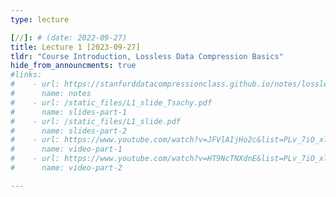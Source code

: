 ```yaml
---
type: lecture

[//]: # (date: 2022-09-27)
title: Lecture 1 [2023-09-27]
tldr: "Course Introduction, Lossless Data Compression Basics"
hide_from_announcments: true
#links: 
#    - url: https://stanforddatacompressionclass.github.io/notes/lossless_iid/intro.html
#      name: notes
#    - url: /static_files/L1_slide_Tsachy.pdf
#      name: slides-part-1
#    - url: /static_files/L1_slide.pdf
#      name: slides-part-2
#    - url: https://www.youtube.com/watch?v=JFVlAIjHo2c&list=PLv_7iO_xlL0Jgc35Pqn7XP5VTQ5krLMOl&index=1
#      name: video-part-1
#    - url: https://www.youtube.com/watch?v=HT9NcTNXdnE&list=PLv_7iO_xlL0Jgc35Pqn7XP5VTQ5krLMOl&index=2
#      name: video-part-2

---
```

